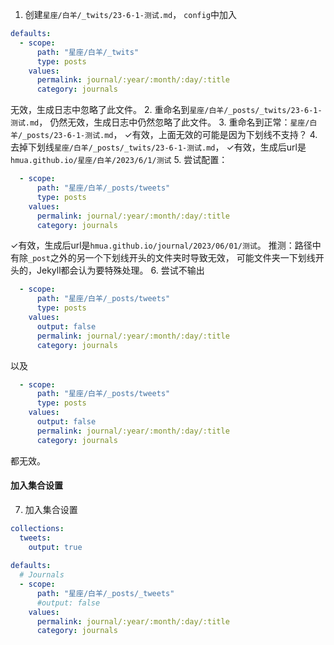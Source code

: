 

1. 创建`星座/白羊/_twits/23-6-1-测试.md`，
`config`中加入
```yaml
defaults:
  - scope:
      path: "星座/白羊/_twits"
      type: posts
    values:
      permalink: journal/:year/:month/:day/:title
      category: journals
```
无效，生成日志中忽略了此文件。
2. 重命名到`星座/白羊/_posts/_twits/23-6-1-测试.md`，
仍然无效，生成日志中仍然忽略了此文件。
3. 重命名到正常：`星座/白羊/_posts/23-6-1-测试.md`，
✓有效，上面无效的可能是因为下划线不支持？
4. 去掉下划线`星座/白羊/_posts/_twits/23-6-1-测试.md`，
✓有效，生成后url是`hmua.github.io/星座/白羊/2023/6/1/测试`
5. 尝试配置：
```yaml
  - scope:
      path: "星座/白羊/_posts/tweets"
      type: posts
    values:
      permalink: journal/:year/:month/:day/:title
      category: journals
```
✓有效，生成后url是`hmua.github.io/journal/2023/06/01/测试`。
推测：路径中有除`_post`之外的另一个下划线开头的文件夹时导致无效，
可能文件夹一下划线开头的，Jekyll都会认为要特殊处理。
6. 尝试不输出
```yaml
  - scope:
      path: "星座/白羊/_posts/tweets"
      type: posts
    values:
      output: false
      permalink: journal/:year/:month/:day/:title
      category: journals
```
以及
```yaml
  - scope:
      path: "星座/白羊/_posts/tweets"
      type: posts
    values:
      output: false
      permalink: journal/:year/:month/:day/:title
      category: journals
```
都无效。

#### 加入集合设置
7. 加入集合设置
```yaml
collections:
  tweets:
    output: true
    
defaults:
  # Journals
  - scope:
      path: "星座/白羊/_posts/_tweets"
      #output: false
    values:
      permalink: journal/:year/:month/:day/:title
      category: journals
```
